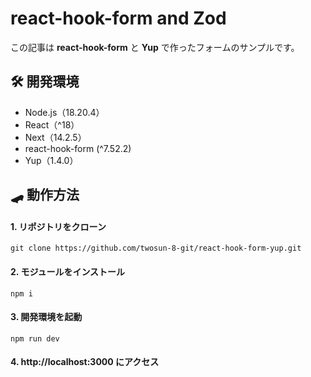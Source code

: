 # react-hook-form and Zod

この記事は **react-hook-form** と **Yup** で作ったフォームのサンプルです。

## 🛠️ 開発環境

- Node.js（18.20.4）
- React（^18）
- Next（14.2.5）
- react-hook-form (^7.52.2)
- Yup（1.4.0）

## 🛹 動作方法

#### 1. リポジトリをクローン

```
git clone https://github.com/twosun-8-git/react-hook-form-yup.git
```

#### 2. モジュールをインストール

```
npm i
```

#### 3. 開発環境を起動

```
npm run dev
```

#### 4. http://localhost:3000 にアクセス
